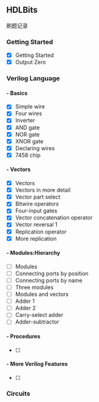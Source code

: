 ## HDLBits

刷题记录

### Getting Started 

- [x] Getting Started
- [x] Output Zero

### Verilog Language 

#### - Basics

- [x] Simple wire
- [x] Four wires 
- [x] Inverter
- [x] AND gate
- [x] NOR gate
- [x] XNOR gate
- [x] Declaring wires 
- [x] 7458 chip

#### - Vectors

- [x] Vectors
- [x] Vectors in more detail
- [x] Vector part select
- [x] Bitwire operators
- [x] Four-input gates
- [x] Vector concatenation operator
- [x] Vector reversal 1
- [x] Replication operator
- [x] More replication

#### - Modules:Hierarchy

- [ ] Modules
- [ ] Connecting ports by position
- [ ] Connecting ports by name
- [ ] Three modules
- [ ] Modules and vectors
- [ ] Adder 1
- [ ] Adder 2
- [ ] Carry-select adder
- [ ] Adder-subtractor

#### - Procedures

- [ ] 

#### - More Verilog Features

- [ ] 

### Circuits

